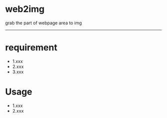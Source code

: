 # web2img
grab the part of webpage area  to img

---
# requirement
- 1.xxx
- 2.xxx
- 3.xxx
# Usage
- 1.xxx
- 2.xxx
